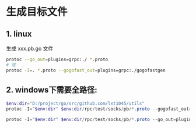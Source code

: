 
# 生成目标文件
## 1. linux
生成 xxx.pb.go 文件
```sh
protoc --go_out=plugins=grpc:./ *.proto
# 或
protoc -I=. *.proto --gogofast_out=plugins=grpc:./gogofastgen
```

## 2. windows下需要全路径:
```ps1
$env:dir="D:/project/go/src/github.com/lxt1045/utils"
protoc -I="$env:dir" $env:dir/rpc/test/socks/pb/*.proto --gogofast_out=plugins=grpc:"$env:dir/rpc/test/socks/pb/" 

protoc -I="$env:dir" $env:dir/rpc/test/socks/pb/*.proto --go_out=plugins=grpc:"$env:dir/rpc/test/socks/pb/" 
```

